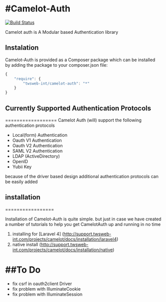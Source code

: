 #Camelot-Auth
============

[![Build Status](https://travis-ci.org/taftse/camelot-auth.png?branch=master)](https://travis-ci.org/taftse/camelot-auth)

Camelot auth is A Modular based Authentication library



## Instalation

Camelot-Auth is provided as a Composer package which can be installed by adding the package to your composer.json file:

```javascript
{
	"require": {
		"twsweb-int/camelot-auth": "*"
	}
}
```
## Currently Supported Authentication Protocols
==================
Camelot Auth (will) support the following authentication protocols 

* Local(form) Authentication
* Oauth V1 Authentication
* Oauth V2 Authentication
* SAML V2 Authentication
* LDAP (ActiveDirectory) 
* OpenID
* Yubii Key

because of the driver based design additional authentication protocols can be easily added 

## installation
=================

Installation of Camelot-Auth is quite simple. but just in case we have created a number of tutorials to help you get CamelotAuth up and running in no time

1. installing for [Laravel 4] (http://support.twsweb-int.com/projects/camelot/docs/installation/laravel4)
2. native install  (http://support.twsweb-int.com/projects/camelot/docs/installation/native) 

##To Do 
==================

* fix csrf in oauth2client Driver
* fix problem with IlluminateCookie
* fix problem with IlluminateSession
